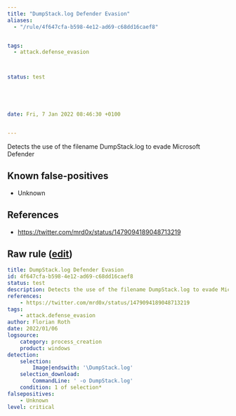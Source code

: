```yaml
---
title: "DumpStack.log Defender Evasion"
aliases:
  - "/rule/4f647cfa-b598-4e12-ad69-c68dd16caef8"


tags:
  - attack.defense_evasion



status: test





date: Fri, 7 Jan 2022 08:46:30 +0100


---
```


Detects the use of the filename DumpStack.log to evade Microsoft Defender

<!--more-->


## Known false-positives

* Unknown



## References

* https://twitter.com/mrd0x/status/1479094189048713219


## Raw rule ([edit](https://github.com/SigmaHQ/sigma/edit/master/rules/windows/process_creation/proc_creation_win_dumpstack_log_evasion.yml))
```yaml
title: DumpStack.log Defender Evasion
id: 4f647cfa-b598-4e12-ad69-c68dd16caef8
status: test
description: Detects the use of the filename DumpStack.log to evade Microsoft Defender
references:
    - https://twitter.com/mrd0x/status/1479094189048713219
tags:
    - attack.defense_evasion
author: Florian Roth
date: 2022/01/06
logsource:
    category: process_creation
    product: windows
detection:
    selection:
        Image|endswith: '\DumpStack.log'
    selection_download:
        CommandLine: ' -o DumpStack.log'
    condition: 1 of selection*
falsepositives:
    - Unknown
level: critical

```
